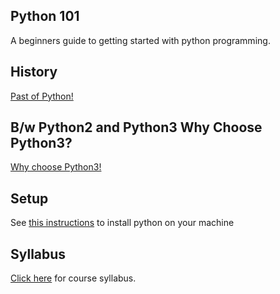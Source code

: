 ## Python 101

A beginners guide to getting started with python programming.

## History

[Past of Python!](History.md)


## B/w Python2 and Python3 Why Choose Python3?

[Why choose Python3!](py-2-vs-3.md)


## Setup

See [this instructions](https://github.com/ChillarAnand/python-101/blob/master/setup.md#installation-instructions) to install python on your machine



## Syllabus

[Click here](https://github.com/ChillarAnand/python-101/blob/master/manuscript.md#syllabus) for course syllabus.



